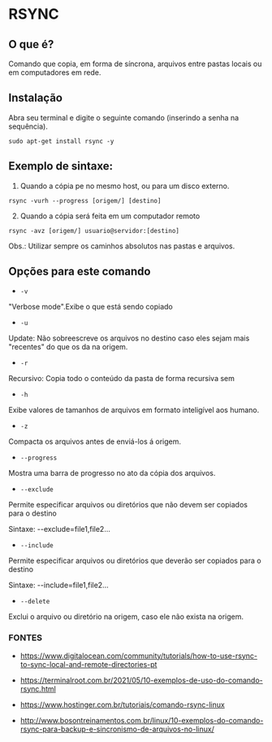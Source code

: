 # RSYNC

## O que é?

Comando que copia, em forma de síncrona, arquivos entre pastas locais ou em computadores em rede.

## Instalação

Abra seu terminal e digite o seguinte comando (inserindo a senha na sequência).

```sudo apt-get install rsync -y```

## Exemplo de sintaxe:


1. Quando a cópia pe no mesmo host, ou para um disco externo.

```rsync -vurh --progress [origem/] [destino]```

2. Quando a cópia será feita em um computador remoto

```rsync -avz [origem/] usuario@servidor:[destino]```

Obs.: Utilizar sempre os caminhos absolutos nas pastas e arquivos.

## Opções para este comando

* ```-v```

"Verbose mode".Exibe o que está sendo copiado

* ```-u``` 

Update: Não sobreescreve os arquivos no destino caso eles sejam mais "recentes" do que os da na origem.

* ```-r```

Recursivo: Copia todo o conteúdo da pasta de forma recursiva sem 

* ```-h```

Exibe valores de tamanhos de arquivos em formato inteligível aos humano.

* ```-z```

Compacta os arquivos antes de enviá-los á origem.

* ```--progress```

Mostra uma barra de progresso no ato da cópia dos arquivos.

* ```--exclude```

Permite especificar arquivos ou diretórios que não devem ser copiados para o destino

Sintaxe: --exclude=file1,file2...

* ```--include```

Permite especificar arquivos ou diretórios que deverão ser copiados para o destino

Sintaxe: --include=file1,file2...

* ```--delete```

Exclui o arquivo ou diretório na origem, caso ele não exista na origem.


### FONTES
* <https://www.digitalocean.com/community/tutorials/how-to-use-rsync-to-sync-local-and-remote-directories-pt>

* <https://terminalroot.com.br/2021/05/10-exemplos-de-uso-do-comando-rsync.html>

* <https://www.hostinger.com.br/tutoriais/comando-rsync-linux>

* <http://www.bosontreinamentos.com.br/linux/10-exemplos-do-comando-rsync-para-backup-e-sincronismo-de-arquivos-no-linux/>




